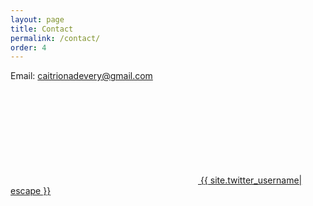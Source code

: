 ```yaml
---
layout: page
title: Contact
permalink: /contact/
order: 4
---
```


Email: <caitrionadevery@gmail.com>

<a href="https://www.twitter.com/{{ site.twitter_username| cgi_escape | escape }}"><svg class="svg-icon"><use xlink:href="{{ '/assets/minima-social-icons.svg#twitter' | relative_url }}"></use></svg> <span class="username">{{ site.twitter_username| escape }}</span></a>